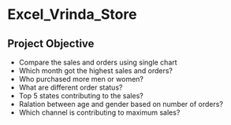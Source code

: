 # Excel_Vrinda_Store

## Project Objective

* Compare the sales and orders using single chart
* Which month got the highest sales and orders?
* Who purchased more men or women?
* What are different order status?
* Top 5 states contributing to the sales?
* Ralation between age and gender based on number of orders?
* Which channel is contributing to maximum sales?
